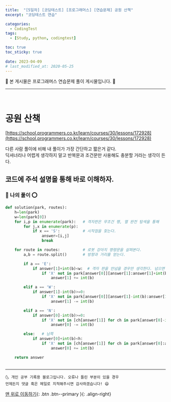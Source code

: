 ```yaml
---
title:  "[5일차] [코딩테스트] [프로그래머스] [연습문제] 공원 산책" 
excerpt: "코딩테스트 연습"

categories:
  - CodingTest
tags:
  - [Study, python, codingtest]

toc: true
toc_sticky: true
 
date: 2023-04-09
# last_modified_at: 2020-05-25
---
```


🎀 본 게시물은 프로그래머스 연습문제 풀이 게시물입니다. 🎀 

---
<br>

# 공원 산책

[https://school.programmers.co.kr/learn/courses/30/lessons/172928](https://school.programmers.co.kr/learn/courses/30/lessons/172928)


다른 사람 풀이에 비해 내 풀이가 가장 간단하고 짧은거 같다. <br>
딕셔너리나 어렵게 생각하지 말고 반복문과 조건문만 사용해도 충분할 거라는 생각이 든다.

코드에 주석 설명을 통해 바로 이해하자.
---

### 🚀 나의 풀이 ⭕

```python
def solution(park, routes):
    h=len(park)
    w=len(park[0])
    for i,p in enumerate(park):   # 격자판은 무조건 행, 열 완전 탐색을 통해 
        for j,x in enumerate(p):
            if x == 'S':          # 시작점을 찾는다. 
                answer=[i,j]
                break

    for route in routes:          # 로봇 강아지 명령문을 살펴본다.
        a,b = route.split()       # 방향과 거리를 얻는다. 

        if a == 'E':
            if answer[1]+int(b)<w:  # 격자 판을 안넘을 경우만 생각한다. 넘으면 명령을 무시하라고 설명에 써져있다. 
                if 'X' not in park[answer[0]][answer[1]:answer[1]+int(b)+1]:  # 로봇이 갈 거리에 장애물 'X'가 있는지 살펴보고 없으면 명령을 수행한다.
                    answer[1] += int(b)

        elif a == 'W':
            if answer[1]-int(b)>=0:
                if 'X' not in park[answer[0]][answer[1]-int(b):answer[1]+1]:
                    answer[1] -= int(b)

        elif a == 'N':
            if answer[0]-int(b)>=0:
                if 'X' not in [ch[answer[1]] for ch in park[answer[0]-int(b):answer[0]+1]]:
                    answer[0] -= int(b)

        else:   # 남쪽 
            if answer[0]+int(b)<h:
                if 'X' not in [ch[answer[1]] for ch in park[answer[0]:answer[0]+int(b)+1]]:
                    answer[0] += int(b)

    return answer
        

```


***
    🌜 개인 공부 기록용 블로그입니다. 오류나 틀린 부분이 있을 경우 
    언제든지 댓글 혹은 메일로 지적해주시면 감사하겠습니다! 😄

[맨 위로 이동하기](#){: .btn .btn--primary }{: .align-right}
